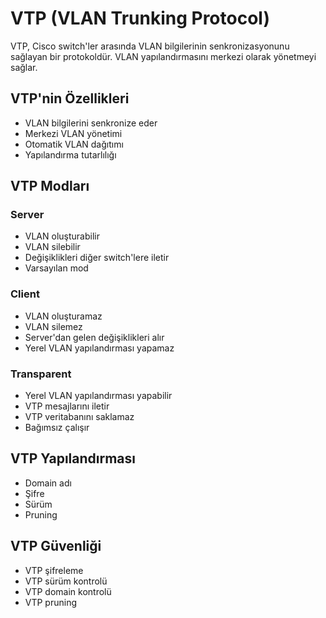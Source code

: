 # VTP (VLAN Trunking Protocol)

VTP, Cisco switch'ler arasında VLAN bilgilerinin senkronizasyonunu sağlayan bir protokoldür. VLAN yapılandırmasını merkezi olarak yönetmeyi sağlar.

## VTP'nin Özellikleri
- VLAN bilgilerini senkronize eder
- Merkezi VLAN yönetimi
- Otomatik VLAN dağıtımı
- Yapılandırma tutarlılığı

## VTP Modları
### Server
- VLAN oluşturabilir
- VLAN silebilir
- Değişiklikleri diğer switch'lere iletir
- Varsayılan mod

### Client
- VLAN oluşturamaz
- VLAN silemez
- Server'dan gelen değişiklikleri alır
- Yerel VLAN yapılandırması yapamaz

### Transparent
- Yerel VLAN yapılandırması yapabilir
- VTP mesajlarını iletir
- VTP veritabanını saklamaz
- Bağımsız çalışır

## VTP Yapılandırması
- Domain adı
- Şifre
- Sürüm
- Pruning

## VTP Güvenliği
- VTP şifreleme
- VTP sürüm kontrolü
- VTP domain kontrolü
- VTP pruning 